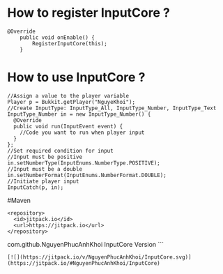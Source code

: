 # How to register InputCore ?
```
@Override
    public void onEnable() {
        RegisterInputCore(this);
    }
```
# How to use InputCore ?
```
//Assign a value to the player variable
Player p = Bukkit.getPlayer("NguyeKhoi");
//Create InputType: InputType_All, InputType_Number, InputType_Text
InputType_Number in = new InputType_Number() {
  @Override
  public void run(InputEvent event) {
    //Code you want to run when player input
  }
};
//Set required condition for input
//Input must be positive
in.setNumberType(InputEnums.NumberType.POSITIVE);
//Input must be a double
in.setNumberFormat(InputEnums.NumberFormat.DOUBLE);
//Initiate player input
InputCatch(p, in);
```
#Maven
```
<repository>
  <id>jitpack.io</id>
  <url>https://jitpack.io</url>
</repository>
```
<dependency>
  <groupId>com.github.NguyenPhucAnhKhoi</groupId>
  <artifactId>InputCore</artifactId>
  <version>Version</version>
</dependency>
```

```
[![](https://jitpack.io/v/NguyenPhucAnhKhoi/InputCore.svg)](https://jitpack.io/#NguyenPhucAnhKhoi/InputCore)
